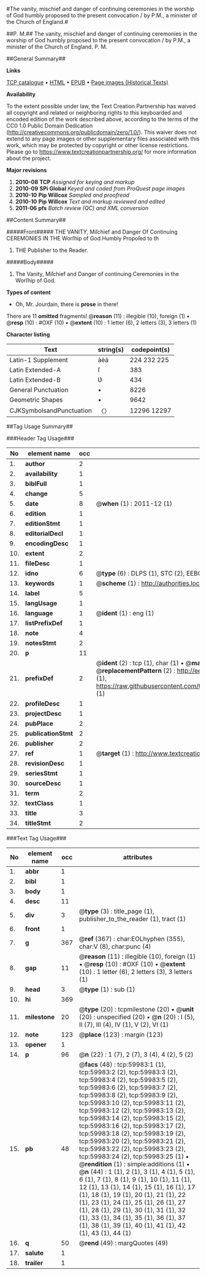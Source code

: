 #The vanity, mischief and danger of continuing ceremonies in the worship of God humbly proposed to the present convocation / by P.M., a minister of the Church of England.#

##P. M.##
The vanity, mischief and danger of continuing ceremonies in the worship of God humbly proposed to the present convocation / by P.M., a minister of the Church of England.
P. M.

##General Summary##

**Links**

[TCP catalogue](http://www.ota.ox.ac.uk/tcp/)  • 
[HTML](http://tei.it.ox.ac.uk/tcp/Texts-HTML/free/A51/A51980.html)  • 
[EPUB](http://tei.it.ox.ac.uk/tcp/Texts-EPUB/free/A51/A51980.epub) • 
[Page images (Historical Texts)](https://historicaltexts.jisc.ac.uk/eebo-12350758e)

**Availability**

To the extent possible under law, the Text Creation Partnership has waived all copyright and related or neighboring rights to this keyboarded and encoded edition of the work described above, according to the terms of the CC0 1.0 Public Domain Dedication (http://creativecommons.org/publicdomain/zero/1.0/). This waiver does not extend to any page images or other supplementary files associated with this work, which may be protected by copyright or other license restrictions. Please go to https://www.textcreationpartnership.org/ for more information about the project.

**Major revisions**

1. __2010-08__ __TCP__ *Assigned for keying and markup*
1. __2010-09__ __SPi Global__ *Keyed and coded from ProQuest page images*
1. __2010-10__ __Pip Willcox__ *Sampled and proofread*
1. __2010-10__ __Pip Willcox__ *Text and markup reviewed and edited*
1. __2011-06__ __pfs__ *Batch review (QC) and XML conversion*

##Content Summary##

#####Front#####
THE VANITY, Miſchief and Danger Of Continuing CEREMONIES IN THE Worſhip of God.Humbly Propoſed to th
1. THE Publisher to the Reader.

#####Body#####

1. The Vanity, Miſchief and Danger of continuing Ceremonies in the Worſhip of God.

**Types of content**

  * Oh, Mr. Jourdain, there is **prose** in there!

There are 11 **omitted** fragments! 
 @__reason__ (11) : illegible (10), foreign (1)  •  @__resp__ (10) : #OXF (10)  •  @__extent__ (10) : 1 letter (6), 2 letters (3), 3 letters (1)

**Character listing**


|Text|string(s)|codepoint(s)|
|---|---|---|
|Latin-1 Supplement|àèá|224 232 225|
|Latin Extended-A|ſ|383|
|Latin Extended-B|Ʋ|434|
|General Punctuation|•|8226|
|Geometric Shapes|▪|9642|
|CJKSymbolsandPunctuation|〈〉|12296 12297|

##Tag Usage Summary##

###Header Tag Usage###

|No|element name|occ|attributes|
|---|---|---|---|
|1.|__author__|2||
|2.|__availability__|1||
|3.|__biblFull__|1||
|4.|__change__|5||
|5.|__date__|8| @__when__ (1) : 2011-12 (1)|
|6.|__edition__|1||
|7.|__editionStmt__|1||
|8.|__editorialDecl__|1||
|9.|__encodingDesc__|1||
|10.|__extent__|2||
|11.|__fileDesc__|1||
|12.|__idno__|6| @__type__ (6) : DLPS (1), STC (2), EEBO-CITATION (1), OCLC (1), VID (1)|
|13.|__keywords__|1| @__scheme__ (1) : http://authorities.loc.gov/ (1)|
|14.|__label__|5||
|15.|__langUsage__|1||
|16.|__language__|1| @__ident__ (1) : eng (1)|
|17.|__listPrefixDef__|1||
|18.|__note__|4||
|19.|__notesStmt__|2||
|20.|__p__|11||
|21.|__prefixDef__|2| @__ident__ (2) : tcp (1), char (1)  •  @__matchPattern__ (2) : ([0-9\-]+):([0-9IVX]+) (1), (.+) (1)  •  @__replacementPattern__ (2) : http://eebo.chadwyck.com/downloadtiff?vid=$1&page=$2 (1), https://raw.githubusercontent.com/textcreationpartnership/Texts/master/tcpchars.xml#$1 (1)|
|22.|__profileDesc__|1||
|23.|__projectDesc__|1||
|24.|__pubPlace__|2||
|25.|__publicationStmt__|2||
|26.|__publisher__|2||
|27.|__ref__|1| @__target__ (1) : http://www.textcreationpartnership.org/docs/. (1)|
|28.|__revisionDesc__|1||
|29.|__seriesStmt__|1||
|30.|__sourceDesc__|1||
|31.|__term__|2||
|32.|__textClass__|1||
|33.|__title__|3||
|34.|__titleStmt__|2||


###Text Tag Usage###

|No|element name|occ|attributes|
|---|---|---|---|
|1.|__abbr__|1||
|2.|__bibl__|1||
|3.|__body__|1||
|4.|__desc__|11||
|5.|__div__|3| @__type__ (3) : title_page (1), publisher_to_the_reader (1), tract (1)|
|6.|__front__|1||
|7.|__g__|367| @__ref__ (367) : char:EOLhyphen (355), char:V (8), char:punc (4)|
|8.|__gap__|11| @__reason__ (11) : illegible (10), foreign (1)  •  @__resp__ (10) : #OXF (10)  •  @__extent__ (10) : 1 letter (6), 2 letters (3), 3 letters (1)|
|9.|__head__|3| @__type__ (1) : sub (1)|
|10.|__hi__|369||
|11.|__milestone__|20| @__type__ (20) : tcpmilestone (20)  •  @__unit__ (20) : unspecified (20)  •  @__n__ (20) : I (5), II (7), III (4), IV (1), V (2), VI (1)|
|12.|__note__|123| @__place__ (123) : margin (123)|
|13.|__opener__|1||
|14.|__p__|96| @__n__ (22) : 1 (7), 2 (7), 3 (4), 4 (2), 5 (2)|
|15.|__pb__|48| @__facs__ (48) : tcp:59983:1 (1), tcp:59983:2 (2), tcp:59983:3 (2), tcp:59983:4 (2), tcp:59983:5 (2), tcp:59983:6 (2), tcp:59983:7 (2), tcp:59983:8 (2), tcp:59983:9 (2), tcp:59983:10 (2), tcp:59983:11 (2), tcp:59983:12 (2), tcp:59983:13 (2), tcp:59983:14 (2), tcp:59983:15 (2), tcp:59983:16 (2), tcp:59983:17 (2), tcp:59983:18 (2), tcp:59983:19 (2), tcp:59983:20 (2), tcp:59983:21 (2), tcp:59983:22 (2), tcp:59983:23 (2), tcp:59983:24 (2), tcp:59983:25 (1)  •  @__rendition__ (1) : simple:additions (1)  •  @__n__ (44) : 1 (1), 2 (1), 3 (1), 4 (1), 5 (1), 6 (1), 7 (1), 8 (1), 9 (1), 10 (1), 11 (1), 12 (1), 13 (1), 14 (1), 15 (1), 16 (1), 17 (1), 18 (1), 19 (1), 20 (1), 21 (1), 22 (1), 23 (1), 24 (1), 25 (1), 26 (1), 27 (1), 28 (1), 29 (1), 30 (1), 31 (1), 32 (1), 33 (1), 34 (1), 35 (1), 36 (1), 37 (1), 38 (1), 39 (1), 40 (1), 41 (1), 42 (1), 43 (1), 44 (1)|
|16.|__q__|50| @__rend__ (49) : margQuotes (49)|
|17.|__salute__|1||
|18.|__trailer__|1||
